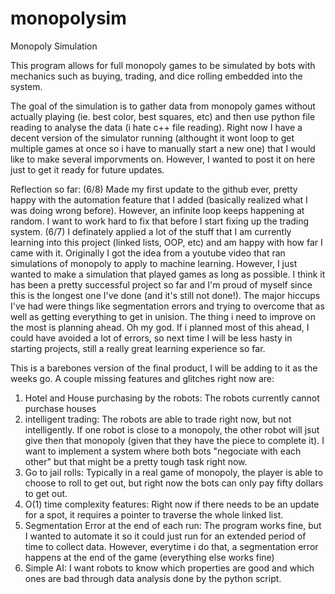 # monopolysim
Monopoly Simulation

This program allows for full monopoly games to be simulated by bots with mechanics such as buying, trading, and dice rolling embedded into the system.

The goal of the simulation is to gather data from monopoly games without actually playing (ie. best color, best squares, etc) and then use python file reading to analyse the data (i hate c++ file reading).
Right now I have a decent version of the simulator running (althought it wont loop to get multiple games at once so i have to manually start a new one) that I would like to make several imporvments on.
However, I wanted to post it on here just to get it ready for future updates. 

Reflection so far:
(6/8)
Made my first update to the github ever, pretty happy with the automation feature that I added (basically realized what I was doing wrong before). However, an infinite loop keeps happening at random. I want to work hard to fix that before I start fixing up the trading system. 
(6/7)
I definately applied a lot of the stuff that I am currently learning into this project (linked lists, OOP, etc) and am happy with how far I came with it. Originally I got the idea from a youtube video that ran simulations of monopoly to apply to machine learning. However, I just wanted to make a simulation that played games as long as possible.
I think it has been a pretty successful project so far and I'm proud of myself since this is the longest one I've done (and it's still not done!). The major hiccups I've had were things like segmentation errors and trying to overcome that as well as getting everything to get in unision.
The thing i need to improve on the most is planning ahead. Oh my god. If i planned most of this ahead, I could have avoided a lot of errors, so next time I will be less hasty in starting projects, still a really great learning experience so far.

This is a barebones version of the final product, I will be adding to it as the weeks go.
A couple missing features and glitches right now are:
1. Hotel and House purchasing by the robots: The robots currently cannot purchase houses
2. intelligent trading: The robots are able to trade right now, but not intelligently. If one robot is close to a monopoly, the other robot will jsut give then that monopoly (given that they have the piece to complete it). I want to implement a system where both bots "negociate with each other" but that might be a pretty tough task right now.
3. Go to jail rolls: Typically in a real game of monopoly, the player is able to choose to roll to get out, but right now the bots can only pay fifty dollars to get out.
4. O(1) time complexity features: Right now if there needs to be an update for a spot, it requires a pointer to traverse the whole linked list. 
5. Segmentation Error at the end of each run: The program works fine, but I wanted to automate it so it could just run for an extended period of time to collect data. However, everytime i do that, a segmentation error happens at the end of the game (everything else works fine)
6. Simple AI: I want robots to know which properties are good and which ones are bad through data analysis done by the python script.
